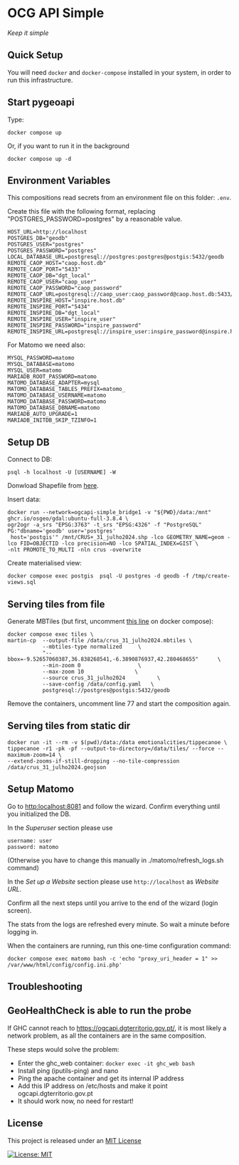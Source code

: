 # OCG API Simple

*Keep it simple*

## Quick Setup

You will need `docker` and `docker-compose` installed in your system, in order to run this infrastructure. 

## Start pygeoapi

Type:

```
docker compose up
```

Or, if you want to run it in the background

```
docker compose up -d
```


## Environment Variables

This compositions read secrets from an environment file on this folder: ```.env```.

Create this file with the following format, replacing "POSTGRES_PASSWORD=postgres" by a reasonable value.

```
HOST_URL=http://localhost
POSTGRES_DB="geodb"
POSTGRES_USER="postgres"
POSTGRES_PASSWORD="postgres"
LOCAL_DATABASE_URL=postgresql://postgres:postgres@postgis:5432/geodb
REMOTE_CAOP_HOST="caop.host.db"
REMOTE_CAOP_PORT="5433"
REMOTE_CAOP_DB="dgt_local"
REMOTE_CAOP_USER="caop_user"
REMOTE_CAOP_PASSWORD="caop_password"
REMOTE_CAOP_URL=postgresql://caop_user:caop_password@caop.host.db:5433/dgt_local
REMOTE_INSPIRE_HOST="inspire.host.db"
REMOTE_INSPIRE_PORT="5434"
REMOTE_INSPIRE_DB="dgt_local"
REMOTE_INSPIRE_USER="inspire_user"
REMOTE_INSPIRE_PASSWORD="inspire_password"
REMOTE_INSPIRE_URL=postgresql://inspire_user:inspire_password@inspire.host.db:5434/dgt_local
```

For Matomo we need also:

```
MYSQL_PASSWORD=matomo
MYSQL_DATABASE=matomo
MYSQL_USER=matomo
MARIADB_ROOT_PASSWORD=matomo
MATOMO_DATABASE_ADAPTER=mysql
MATOMO_DATABASE_TABLES_PREFIX=matomo_
MATOMO_DATABASE_USERNAME=matomo
MATOMO_DATABASE_PASSWORD=matomo
MATOMO_DATABASE_DBNAME=matomo
MARIADB_AUTO_UPGRADE=1
MARIADB_INITDB_SKIP_TZINFO=1
```

## Setup DB

Connect to DB:

```
psql -h localhost -U [USERNAME] -W
```

Donwload Shapefile from [here](https://www.dgterritorio.gov.pt/download/agt/).

Insert data:

```
docker run --network=ogcapi-simple_bridge1 -v "${PWD}/data:/mnt" ghcr.io/osgeo/gdal:ubuntu-full-3.8.4 \
ogr2ogr -a_srs "EPSG:3763" -t_srs "EPSG:4326" -f "PostgreSQL" PG:"dbname='geodb' user='postgres'
 host='postgis'" /mnt/CRUS+_31_julho2024.shp -lco GEOMETRY_NAME=geom -lco FID=OBJECTID -lco precision=NO -lco SPATIAL_INDEX=GIST \
-nlt PROMOTE_TO_MULTI -nln crus -overwrite
```

Create materialised view:

```
docker compose exec postgis  psql -U postgres -d geodb -f /tmp/create-views.sql
```


## Serving tiles from file

Generate MBTiles (but first, uncomment [this line](docker-compose.yml#+77) on docker compose):

```
docker compose exec tiles \
martin-cp  --output-file /data/crus_31_julho2024.mbtiles \
           --mbtiles-type normalized     \
           "--bbox=-9.52657060387,36.838268541,-6.3890876937,42.280468655"      \
           --min-zoom 0                  \
           --max-zoom 10                \
           --source crus_31_julho2024          \
           --save-config /data/config.yaml   \
           postgresql://postgres@postgis:5432/geodb
```

Remove the containers, uncomment line 77 and start the composition again.

## Serving tiles from static dir

```
docker run -it --rm -v $(pwd)/data:/data emotionalcities/tippecanoe \
tippecanoe -r1 -pk -pf --output-to-directory=/data/tiles/ --force --maximum-zoom=14 \
--extend-zooms-if-still-dropping --no-tile-compression /data/crus_31_julho2024.geojson
```

## Setup Matomo

Go to [http:localhost:8081](http:localhost:8081) and follow the wizard. Confirm everything until you initialized the DB. 

In the *Superuser* section please use 

```
username: user
password: matomo
```

(Otherwise you have to change this manually in ./matomo/refresh_logs.sh command)

In the *Set up a Website* section please use `http://localhost` as *Website URL*. 

Confirm all the next steps until you arrive to the end of the wizard (login screen).

The stats from the logs are refreshed every minute. So wait a minute before logging in.

When the containers are running, run this one-time configuration command:

```
docker compose exec matomo bash -c 'echo "proxy_uri_header = 1" >> /var/www/html/config/config.ini.php'
```

## Troubleshooting

## GeoHealthCheck is able to run the probe

If GHC cannot reach  to https://ogcapi.dgterritorio.gov.pt/, it is most likely a network problem, as all the containers are in the same composition.

These steps would solve the problem:
* Enter the ghc_web container: ```docker exec -it ghc_web bash```
* Install ping (iputils-ping) and nano
* Ping the apache container and get its internal IP address
* Add this IP address on /etc/hosts and make it point ogcapi.dgterritorio.gov.pt
* It should work now, no need for restart!


## License

This project is released under an [MIT License](./LICENSE)

[![License: MIT](https://img.shields.io/badge/License-MIT-yellow.svg)](https://opensource.org/licenses/MIT)